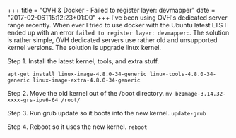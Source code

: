 +++
title = "OVH & Docker - Failed to register layer: devmapper"
date = "2017-02-06T15:12:23+01:00"
+++
I've been using OVH's dedicated server range recently. When ever I tried to use docker with the Ubuntu latest LTS I ended up with an error `failed to register layer: devmapper:`. The solution is rather simple, OVH dedicated servers use rather old and unsupported kernel versions.
The solution is upgrade linux kernel.
<!--more-->

Step 1. Install the latest kernel, tools, and extra stuff.

`apt-get install linux-image-4.8.0-34-generic linux-tools-4.8.0-34-generic linux-image-extra-4.8.0-34-generic `

Step 2. Move the old kernel out of the /boot directory.
`mv bzImage-3.14.32-xxxx-grs-ipv6-64 /root/`

Step 3. Run grub update so it boots into the new kernel.
`update-grub`

Step 4. Reboot so it uses the new kernel.
`reboot`
